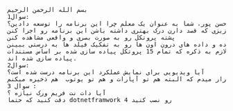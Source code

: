 <pre direction="rtl" text-align="right">
بسم الله الرحمن الرحیم
سوال1:
آقای سید مهدی حسن پور، شما به عنوان یک معلم چرا این برنامه را توسعه دادین؟
این پروژه به منظور آموزش پروتکل استک شبکه و پروتکل های مختلف اون نوشته شده تا دانشجو ها و دانش آموز های عزیزی که قصد دارن درک بهتری داشته باشن این برنامه رو اجرا کنن 
پشته پروتکل رو به صورت بصری و واقعی مشاهده کنن 
و بسته ها رد و بدل شده و داده های درون اون ها رو به تفکیک فیلد ها به درستی ببینن .
لازم به ذکره که تمام 15 پروتکل پیاده سازی شده بر اساس مستندات IETF
پیاده سازی شده اند.
سوال2:
آیا ویدیویی برای نمایش عملکرد این برنامه درست شده است؟
بله و در همین جا لینک این ویدیو رو قرار میدم که البته هم تو آپارات و هم تو یوتوب  هم ذخیره میکنم
سوال 3 :
آیا دات نت فریم ورک نیازه ؟
دقت کنید که حتما dotnetframwork 4 رو نصب کنید
</pre>

